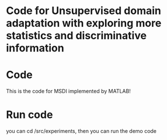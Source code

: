 # Code for Unsupervised domain adaptation with exploring more statistics and discriminative information

# Code
This is the code for MSDI implemented by MATLAB! 

# Run code
you can cd /src/experiments, then you can run the demo code
